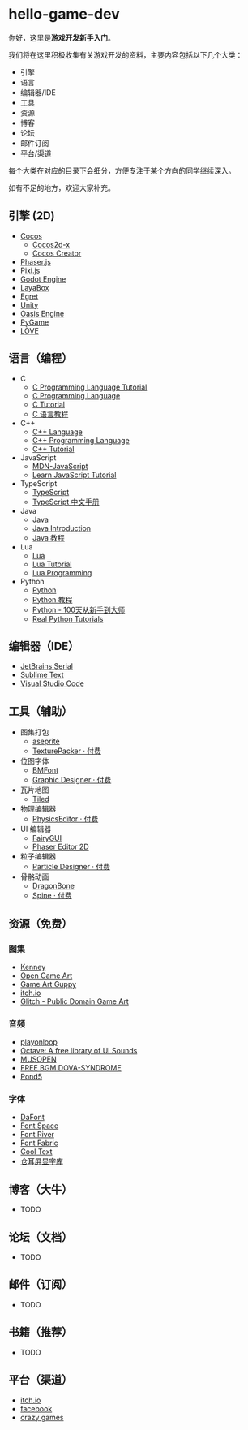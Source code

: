 # hello-game-dev

你好，这里是**游戏开发新手入门**。

我们将在这里积极收集有关游戏开发的资料，主要内容包括以下几个大类：

- 引擎
- 语言
- 编辑器/IDE
- 工具
- 资源
- 博客
- 论坛
- 邮件订阅
- 平台/渠道

每个大类在对应的目录下会细分，方便专注于某个方向的同学继续深入。

如有不足的地方，欢迎大家补充。

## 引擎 (2D)

- [Cocos](https://www.cocos.com/)
    - [Cocos2d-x](https://www.cocos.com/cocos2d-x)
    - [Cocos Creator](https://www.cocos.com/creator)
- [Phaser.js](https://phaser.io/)
- [Pixi.js](https://pixijs.com/)
- [Godot Engine](https://godotengine.org/)
- [LayaBox](https://www.layabox.com/)
- [Egret](https://www.egret.com/)
- [Unity](https://unity.com/cn)
- [Oasis Engine](https://oasisengine.cn/)
- [PyGame](https://www.pygame.org/)
- [LÖVE](https://love2d.org/)

## 语言（编程）

- C
    - [C Programming Language Tutorial](https://www.javatpoint.com/c-programming-language-tutorial)
    - [C Programming Language](https://www.geeksforgeeks.org/c-programming-language/)
    - [C Tutorial](https://www.tutorialspoint.com/cprogramming/index.htm)
    - [C 语言教程](https://wangdoc.com/clang/)
- C++
    - [C++ Language](https://cplusplus.com/doc/tutorial/)
    - [C++ Programming Language](https://www.geeksforgeeks.org/c-plus-plus/)
    - [C++ Tutorial](https://www.javatpoint.com/cpp-tutorial)
- JavaScript
    - [MDN-JavaScript](https://developer.mozilla.org/en-US/docs/Web/JavaScript)
    - [Learn JavaScript Tutorial](https://www.javatpoint.com/javascript-tutorial)
- TypeScript
    - [TypeScript](https://www.typescriptlang.org/docs/)
    - [TypeScript 中文手册](https://typescript.bootcss.com/)
- Java
    - [Java](https://www.java.com/zh-CN/)
    - [Java Introduction](https://www.w3schools.com/java/java_intro.asp)
    - [Java 教程](https://www.liaoxuefeng.com/wiki/1252599548343744)
- Lua
    - [Lua](https://www.lua.org/)
    - [Lua Tutorial](https://www.tutorialspoint.com/lua/index.htm)
    - [Lua Programming](https://en.wikibooks.org/wiki/Lua_Programming)
- Python
    - [Python](https://www.python.org/)
    - [Python 教程](https://www.liaoxuefeng.com/wiki/1016959663602400)
    - [Python - 100天从新手到大师](https://github.com/jackfrued/Python-100-Days)
    - [Real Python Tutorials](https://realpython.com/)

## 编辑器（IDE）

- [JetBrains Serial](https://www.jetbrains.com/)
- [Sublime Text](https://www.sublimetext.com/)
- [Visual Studio Code](https://code.visualstudio.com/)

## 工具（辅助）

- 图集打包
    - [aseprite](https://www.aseprite.org/docs/sprite-sheet/)
    - [TexturePacker · 付费](https://www.codeandweb.com/texturepacker)
- 位图字体
    - [BMFont](https://www.angelcode.com/products/bmfont/)
    - [Graphic Designer · 付费](https://www.71squared.com/en/glyphdesigner)
- 瓦片地图
    - [Tiled](https://www.mapeditor.org/)
- 物理编辑器
    - [PhysicsEditor · 付费](https://www.codeandweb.com/physicseditor)
- UI 编辑器
    - [FairyGUI](https://www.fairygui.com/)
    - [Phaser Editor 2D](https://phasereditor2d.com/)
- 粒子编辑器
    - [Particle Designer · 付费](https://www.71squared.com/particledesigner)
- 骨骼动画
    - [DragonBone](https://dragonbones.github.io/cn/index.html)
    - [Spine · 付费](http://zh.esotericsoftware.com/)

## 资源（免费）

### 图集

- [Kenney](https://kenney.nl/)
- [Open Game Art](https://opengameart.org/)
- [Game Art Guppy](https://www.gameartguppy.com/)
- [itch.io](https://itch.io/game-assets)
- [Glitch - Public Domain Game Art](https://www.glitchthegame.com/public-domain-game-art/)

### 音频

- [playonloop](https://www.playonloop.com/)
- [Octave: A free library of UI Sounds](http://raisedbeaches.com/octave/)
- [MUSOPEN](https://musopen.org/)
- [FREE BGM DOVA-SYNDROME](https://dova-s.jp)
- [Pond5](https://www.pond5.com/)

### 字体

- [DaFont](https://www.dafont.com/)
- [Font Space](https://www.fontspace.com/)
- [Font River](https://www.fontriver.com/)
- [Font Fabric](https://www.fontfabric.com/)
- [Cool Text](https://cooltext.com/Fonts)
- [仓耳屏显字库](http://tsanger.cn/)

## 博客（大牛）

- TODO

## 论坛（文档）

- TODO

## 邮件（订阅）

- TODO

## 书籍（推荐）

- TODO

## 平台（渠道）

- [itch.io](https://itch.io/)
- [facebook](https://www.facebook.com/gaming/play)
- [crazy games](https://www.crazygames.com/)

